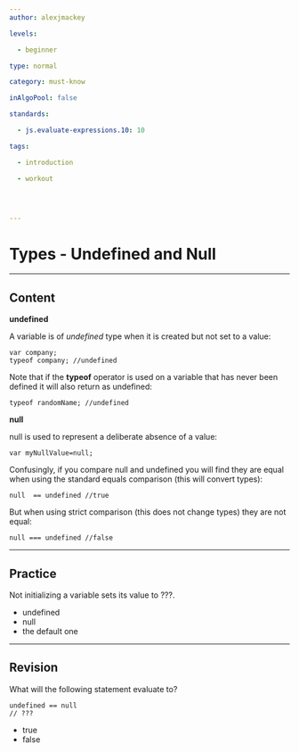 ```yaml
---
author: alexjmackey

levels:

  - beginner

type: normal

category: must-know

inAlgoPool: false

standards:

  - js.evaluate-expressions.10: 10

tags:

  - introduction

  - workout




---
```


# Types - Undefined and Null

---
## Content

**undefined**

A variable is of *undefined* type when it is created but not set to a value:
```
var company;
typeof company; //undefined
```

Note that if the **typeof** operator is used on a variable that has never been defined it will also return as undefined:

```
typeof randomName; //undefined
```

**null**

null is used to represent a deliberate absence of a value:
```
var myNullValue=null;
```

Confusingly, if you compare null and undefined you will find they are equal when using the standard equals comparison (this will convert types):

```
null  == undefined //true
```
But when using strict comparison (this does not change types) they are not equal:

```
null === undefined //false
```

---
## Practice

Not initializing a variable sets its value to ???.


* undefined
* null
* the default one

---
## Revision

What will the following statement evaluate to?
```
undefined == null
// ???
```

* true
* false

